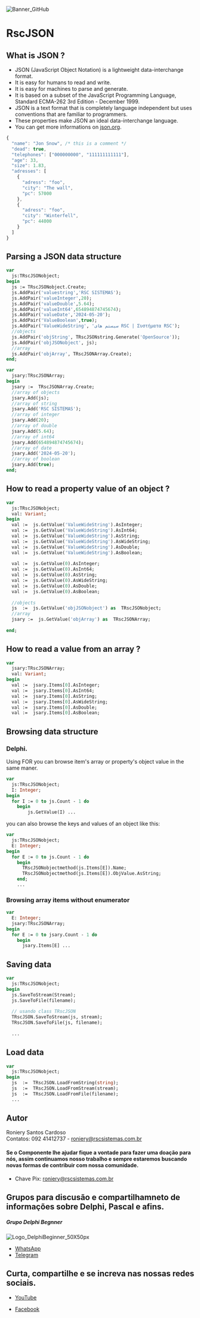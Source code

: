 ![Banner_GitHub](https://github.com/OpenSourceCommunityBrasil/RscJSON/assets/53917704/093a23f0-4e81-46de-b3dd-f9ae0997f7b6)

# RscJSON

## What is JSON ?

- JSON (JavaScript Object Notation) is a lightweight data-interchange format.
- It is easy for humans to read and write.
- It is easy for machines to parse and generate.
- It is based on a subset of the JavaScript Programming Language, Standard ECMA-262 3rd Edition - December 1999.
- JSON is a text format that is completely language independent but uses conventions that are familiar to programmers.
- These properties make JSON an ideal data-interchange language.
- You can get more informations on [json.org](http://www.json.org).

```js
{
  "name": "Jon Snow", /* this is a comment */
  "dead": true,
  "telephones": ["000000000", "111111111111"],
  "age": 33,
  "size": 1.83,
  "adresses": [
    {
      "adress": "foo",
      "city": "The wall",
      "pc": 57000
    },
    {
      "adress": "foo",
      "city": "Winterfell",
      "pc": 44000
    }
  ]
}

```
## Parsing a JSON data structure

```pas
var
  js:TRscJSONobject;
begin
  js := TRscJSONobject.Create;
  js.AddPair('valuestring','RSC SISTEMAS');
  js.AddPair('valueInteger',20);
  js.AddPair('valueDouble',5.64);
  js.AddPair('valueInt64',654894874745674);
  js.AddPair('valueDate','2024-05-20');
  js.AddPair('ValueBoolean',true);
  js.AddPair('ValueWideString', 'سیستم های RSC | Συστήματα RSC');
  //objects
  js.AddPair('objString', TRscJSONstring.Generate('OpenSource'));
  js.AddPair('objJSONobject', js);
  //array
  js.AddPair('objArray', TRscJSONArray.Create);
end;

var
  jsary:TRscJSONArray;
begin
  jsary :=  TRscJSONArray.Create;
  //array of objects
  jsary.Add(js);
  //array of string
  jsary.Add('RSC SISTEMAS');
  //array of integer
  jsary.Add(20);
  //array of double
  jsary.Add(5.64);
  //array of int64
  jsary.Add(654894874745674);
  //array of date
  jsary.Add('2024-05-20');
  //array of boolean
  jsary.Add(true);
end;
```

## How to read a property value of an object ?

```pas
var
  js:TRscJSONobject;
  val: Variant;
begin
  val :=  js.GetValue('ValueWideString').AsInteger;
  val :=  js.GetValue('ValueWideString').AsInt64;
  val :=  js.GetValue('ValueWideString').AsString;
  val :=  js.GetValue('ValueWideString').AsWideString;
  val :=  js.GetValue('ValueWideString').AsDouble;
  val :=  js.GetValue('ValueWideString').AsBoolean;
  
  val :=  js.GetValue(0).AsInteger;
  val :=  js.GetValue(0).AsInt64;
  val :=  js.GetValue(0).AsString;
  val :=  js.GetValue(0).AsWideString;
  val :=  js.GetValue(0).AsDouble;
  val :=  js.GetValue(0).AsBoolean;  
  
  //objects
  js  :=  js.GetValue('objJSONobject') as  TRscJSONobject;
  //array
  jsary :=  js.GetValue('objArray') as  TRscJSONArray;
  
end;
```

## How to read a value from an array ?

```pas
var
  jsary:TRscJSONArray;
  val: Variant;
begin
  val :=  jsary.Items[0].AsInteger;
  val :=  jsary.Items[0].AsInt64;
  val :=  jsary.Items[0].AsString;
  val :=  jsary.Items[0].AsWideString;
  val :=  jsary.Items[0].AsDouble;
  val :=  jsary.Items[0].AsBoolean;
```

## Browsing data structure
### Delphi.

Using FOR you can browse item's array or property's object value in the same maner.

```pas
var
  js:TRscJSONobject;
  I: Integer;
begin
  for I := 0 to js.Count - 1 do
	begin
		js.GetValue(I) ...
```

you can also browse the keys and values of an object like this:

```pas
var
  js:TRscJSONobject;
  E: Integer;
begin
  for E := 0 to js.Count - 1 do
    begin
      TRscJSONobjectmethod(js.Items[E]).Name;
      TRscJSONobjectmethod(js.Items[E]).ObjValue.AsString;
    end;
	...
```

### Browsing array items without enumerator

```pas
var
  E: Integer;
  jsary:TRscJSONArray;
begin
  for E := 0 to jsary.Count - 1 do
    begin
      jsary.Items[E] ...
```

## Saving data

```pas
var
  js:TRscJSONobject;
begin
  js.SaveToStream(Stream);
  js.SaveToFile(filename);
  
  // usando class TRscJSON
  TRscJSON.SaveToStream(js, stream);
  TRscJSON.SaveToFile(js, filename);  
  
  ...
```

## Load data

```pas
var
  js:TRscJSONobject;
begin
  js  :=  TRscJSON.LoadFromString(string);
  js  :=  TRscJSON.LoadFromStream(stream);
  js  :=  TRscJSON.LoadFromFile(filename);
  ...
```


## Autor
Roniery Santos Cardoso  
Contatos:  092 41412737 - roniery@rscsistemas.com.br
	
#### Se o Componente lhe ajudar fique a vontade para fazer uma doação para nós, assim continuamos nosso trabalho e sempre estaremos buscando novas formas de contribuir com nossa comunidade.
* Chave Pix: roniery@rscsistemas.com.br

## Grupos para discusão e compartilhamneto de informações sobre Delphi, Pascal e afins.

##### Grupo Delphi Begnner
![Logo_DelphiBeginner_50X50px](https://github.com/OpenSourceCommunityBrasil/RscJSON/assets/53917704/23ed5712-271c-4032-9d81-a9674d1ffcfc)
* [WhatsApp](https://chat.whatsapp.com/KmOB9HQM0JNHtgeU0u1H41)
* [Telegram](https://t.me/DelphiBeginner)
	
## Curta, compartilhe e se increva nas nossas redes sociais.

* [YouTube](https://www.youtube.com/channel/UCh47zPxjlxzsIgRRvZTqmMA)

* [Facebook](https://www.facebook.com/rscsistemas)
